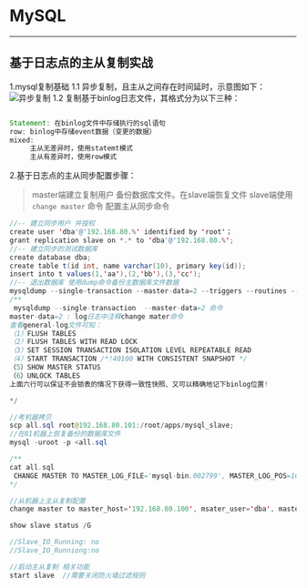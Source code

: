 # MySQL
----


## 基于日志点的主从复制实战 ##

1.mysql复制基础
1.1 异步复制，且主从之间存在时间延时，示意图如下：
![异步复制](https://i.imgur.com/yE9r1yz.jpg)
1.2 复制基于binlog日志文件，其格式分为以下三种：
``` java

Statement: 在binlog文件中存储执行的sql语句
row: binlog中存储event数据（变更的数据）
mixed:
	 主从无差异时，使用statemt模式
	 主从有差异时，使用row模式

```

2.基于日志点的主从同步配置步骤：
>master端建立复制用户
>备份数据库文件。在slave端恢复文件
>slave端使用 `change master` 命令 配置主从同步命令

``` java
//-- 建立同步用户 并授权
create user 'dba'@'192.168.80.%' identified by 'root'；
grant replication slave on *.* to 'dba'@'192.168.80.%';
//-- 建立同步的测试数据库
create database dba;
create table t(id int, name varchar(10), primary key(id));
insert into t values(1,'aa'),(2,'bb'),(3,'cc');
//-- 退出数据库 使用dump命令备份主数据库文件数据
mysqldump --single-transaction --master-data=2 --triggers --routines --all-databases -uroot -p  > all.sql
/**
 mysqldump --single-transaction  --master-data=2 命令
master-data=2 : log日志中注释change mater命令
查看general-log文件可知：
（1）FLUSH TABLES
（2）FLUSH TABLES WITH READ LOCK
（3）SET SESSION TRANSACTION ISOLATION LEVEL REPEATABLE READ
（4）START TRANSACTION /*!40100 WITH CONSISTENT SNAPSHOT */
（5）SHOW MASTER STATUS
（6）UNLOCK TABLES
上面六行可以保证不会锁表的情况下获得一致性快照、又可以精确地记下binlog位置!

*/

//考机器拷贝
scp all.sql root@192.168.80.101:/root/apps/mysql_slave;
//在81机器上恢复备份的数据库文件
mysql -uroot -p <all.sql

/**
cat all.sql
 CHANGE MASTER TO MASTER_LOG_FILE='mysql-bin.002799', MASTER_LOG_POS=1687;
*/

//从机器上主从复制配置
change master to master_host='192.168.80.100', msater_user='dba', master_password='123456', msater_log_file='mysql-bin.002799', master_log_pos='1687';

show slave status /G

//Slave_IO_Running: no
//Slave_IO_Runniong:no

//启动主从复制 相关功能
start slave  //需要关闭防火墙过滤规则
```